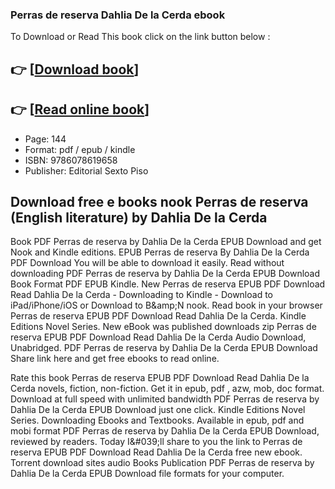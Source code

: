 ### Perras de reserva Dahlia De la Cerda ebook

To Download or Read This book click on the link button below :

## 👉  [**[Download book](http://ebooksharez.info/download.php?group=book&from=github.com&id=674637&lnk=1064 "Download book")**]

## 👉  [**[Read online book](http://ebooksharez.info/download.php?group=book&from=github.com&id=674637&lnk=1064 "Read online book")**]


* Page: 144
* Format: pdf / epub / kindle
* ISBN: 9786078619658
* Publisher: Editorial Sexto Piso



## Download free e books nook Perras de reserva (English literature) by Dahlia De la Cerda


Book PDF Perras de reserva by Dahlia De la Cerda EPUB Download and get Nook and Kindle editions. EPUB Perras de reserva By Dahlia De la Cerda PDF Download You will be able to download it easily. Read without downloading PDF Perras de reserva by Dahlia De la Cerda EPUB Download Book Format PDF EPUB Kindle. New Perras de reserva EPUB PDF Download Read Dahlia De la Cerda - Downloading to Kindle - Download to iPad/iPhone/iOS or Download to B&amp;amp;N nook. Read book in your browser Perras de reserva EPUB PDF Download Read Dahlia De la Cerda. Kindle Editions Novel Series. New eBook was published downloads zip Perras de reserva EPUB PDF Download Read Dahlia De la Cerda Audio Download, Unabridged. PDF Perras de reserva by Dahlia De la Cerda EPUB Download Share link here and get free ebooks to read online.

Rate this book Perras de reserva EPUB PDF Download Read Dahlia De la Cerda novels, fiction, non-fiction. Get it in epub, pdf , azw, mob, doc format. Download at full speed with unlimited bandwidth PDF Perras de reserva by Dahlia De la Cerda EPUB Download just one click. Kindle Editions Novel Series. Downloading Ebooks and Textbooks. Available in epub, pdf and mobi format PDF Perras de reserva by Dahlia De la Cerda EPUB Download, reviewed by readers. Today I&amp;#039;ll share to you the link to Perras de reserva EPUB PDF Download Read Dahlia De la Cerda free new ebook. Torrent download sites audio Books Publication PDF Perras de reserva by Dahlia De la Cerda EPUB Download file formats for your computer.





